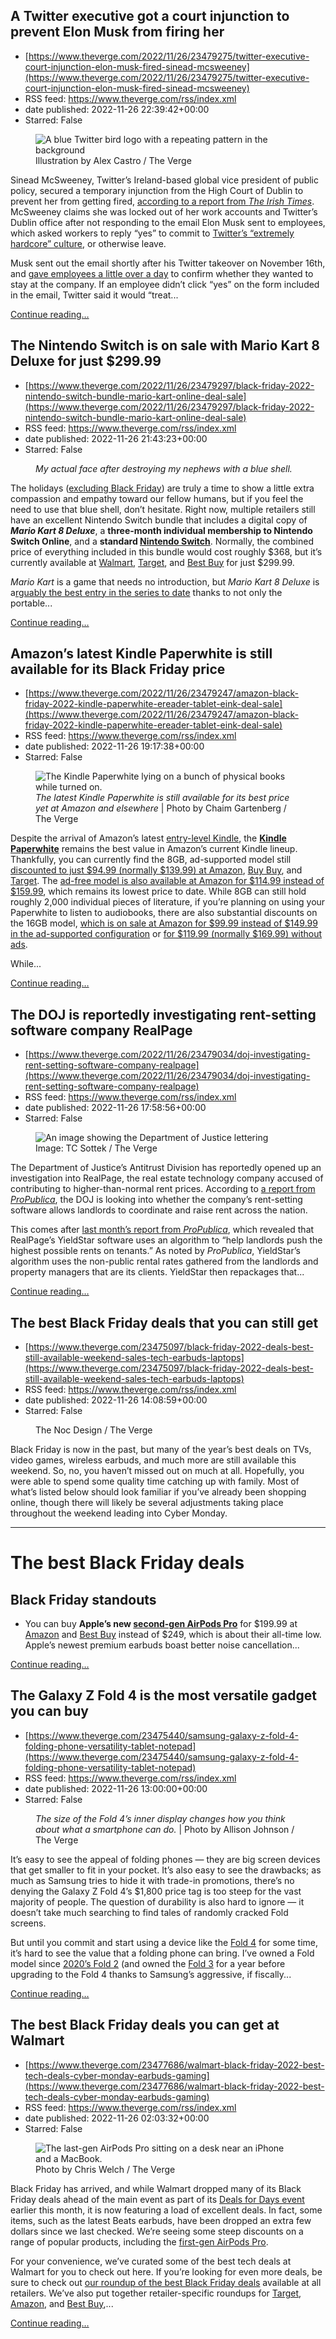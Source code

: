 ## A Twitter executive got a court injunction to prevent Elon Musk from firing her
 - [https://www.theverge.com/2022/11/26/23479275/twitter-executive-court-injunction-elon-musk-fired-sinead-mcsweeney](https://www.theverge.com/2022/11/26/23479275/twitter-executive-court-injunction-elon-musk-fired-sinead-mcsweeney)
 - RSS feed: https://www.theverge.com/rss/index.xml
 - date published: 2022-11-26 22:39:42+00:00
 - Starred: False

<figure>
      <img alt="A blue Twitter bird logo with a repeating pattern in the background" src="https://cdn.vox-cdn.com/thumbor/C7y0umBnxnJLrMDIKFcXhdBgGUM=/0x0:3000x2000/1310x873/cdn.vox-cdn.com/uploads/chorus_image/image/71676853/acastro_STK050_01.0.jpg" />
        <figcaption>Illustration by Alex Castro / The Verge</figcaption>
    </figure>

  <p id="3YlZAq">Sinead McSweeney, Twitter’s Ireland-based global vice president of public policy, secured a temporary injunction from the High Court of Dublin to prevent her from getting fired, <a href="https://www.irishtimes.com/technology/big-tech/2022/11/25/dublin-based-twitter-executive-gets-injunction-to-prevent-dismissal/">according to a report from <em>The Irish Times</em></a>. McSweeney claims she was locked out of her work accounts and Twitter’s Dublin office after not responding to the email Elon Musk sent to employees, which asked workers to reply “yes” to commit to <a href="https://www.theverge.com/2022/11/16/23462026/elon-musk-twitter-email-hardcore-or-severance">Twitter’s “extremely hardcore” culture</a>, or otherwise leave.</p>
<p id="OnncAg">Musk sent out the email shortly after his Twitter takeover on November 16th, and <a href="https://www.theverge.com/2022/11/17/23464178/elon-musk-twitter-employees-ultimatum-severance-agreement-faq-document">gave employees a little over a day</a> to confirm whether they wanted to stay at the company. If an employee didn’t click “yes” on the form included in the email, Twitter said it would “treat...</p>
  <p>
    <a href="https://www.theverge.com/2022/11/26/23479275/twitter-executive-court-injunction-elon-musk-fired-sinead-mcsweeney">Continue reading&hellip;</a>
  </p>

## The Nintendo Switch is on sale with Mario Kart 8 Deluxe for just $299.99
 - [https://www.theverge.com/2022/11/26/23479297/black-friday-2022-nintendo-switch-bundle-mario-kart-online-deal-sale](https://www.theverge.com/2022/11/26/23479297/black-friday-2022-nintendo-switch-bundle-mario-kart-online-deal-sale)
 - RSS feed: https://www.theverge.com/rss/index.xml
 - date published: 2022-11-26 21:43:23+00:00
 - Starred: False

<figure>
      <img alt="" src="https://cdn.vox-cdn.com/thumbor/JkmyBXP6Uk44u3iogwGWE3AXAsU=/92x0:1172x720/1310x873/cdn.vox-cdn.com/uploads/chorus_image/image/71676723/maxresdefault.0.jpg" />
        <figcaption><em>My actual face after destroying my nephews with a blue shell.</em></figcaption>
    </figure>

  <p id="fOP3kC">The holidays (<a href="https://www.theverge.com/23437426/black-friday-guide-cyber-monday-tech-gadgets-2022">excluding Black Friday</a>) are truly a time to show a little extra compassion and empathy toward our fellow humans, but if you feel the need to use that blue shell, don’t hesitate. Right now, multiple retailers still have an excellent Nintendo Switch bundle that includes a digital copy of <em><strong>Mario Kart 8 Deluxe</strong></em>, a <strong>three-month individual membership to Nintendo Switch Online</strong>, and a <strong>standard </strong><a href="https://www.theverge.com/2017/3/1/14772530/nintendo-switch-review-zelda-breath-of-the-wild"><strong>Nintendo Switch</strong></a>. Normally, the combined price of everything included in this bundle would cost roughly $368, but it’s currently available at <a href="http://goto.walmart.com/c/482924/565706/9383?veh=aff&amp;sourceid=imp_000011112222333344&amp;u=https%3A%2F%2Fwww.walmart.com%2Fip%2FNintendo-Switch-w-Neon-Blue-Neon-Red-Joy-Con-Mario-Kart-8-Deluxe-Full-Game-Download-3-Month-Nintendo-Switch-Online-Individual-Membership%2F366014834%3Fathbdg%3DL2000" rel="sponsored nofollow noopener" target="_blank">Walmart</a>, <a href="https://goto.target.com/c/482924/81938/2092?u=https%3A%2F%2Fwww.target.com%2Fp%2Fnintendo-switch-mariokart-8-deluxe-special-edition-bundle%2F-%2FA-87674254&amp;subid1=VergeBlackFridayDeals112522" rel="sponsored nofollow noopener" target="_blank">Target</a>, and <a href="https://shop-links.co/cizrnrNzTrI" rel="sponsored nofollow noopener" target="_blank">Best Buy</a> for just $299.99.</p>
<div class="c-float-left c-float-hang"><aside id="3qKeE4"><div></div></aside></div>
<p id="DAkig4"><em>Mario Kart</em> is a game that needs no introduction, but <em>Mario Kart 8 Deluxe</em> is a<a href="https://www.theverge.com/2017/4/21/15382628/mario-kart-8-deluxe-nintendo-switch-best-features" rel="sponsored nofollow noopener" target="_blank">rguably the best entry in the series to date</a> thanks to not only the portable...</p>
  <p>
    <a href="https://www.theverge.com/2022/11/26/23479297/black-friday-2022-nintendo-switch-bundle-mario-kart-online-deal-sale">Continue reading&hellip;</a>
  </p>

## Amazon’s latest Kindle Paperwhite is still available for its Black Friday price
 - [https://www.theverge.com/2022/11/26/23479247/amazon-black-friday-2022-kindle-paperwhite-ereader-tablet-eink-deal-sale](https://www.theverge.com/2022/11/26/23479247/amazon-black-friday-2022-kindle-paperwhite-ereader-tablet-eink-deal-sale)
 - RSS feed: https://www.theverge.com/rss/index.xml
 - date published: 2022-11-26 19:17:38+00:00
 - Starred: False

<figure>
      <img alt="The Kindle Paperwhite lying on a bunch of physical books while turned on." src="https://cdn.vox-cdn.com/thumbor/dj0dMxu8ltT3i4a1-ysbxjMrevk=/0x0:2040x1360/1310x873/cdn.vox-cdn.com/uploads/chorus_image/image/71676429/cgartenberg_211020_4803_0006.0.jpg" />
        <figcaption><em>The latest Kindle Paperwhite is still available for its best price yet at Amazon and elsewhere</em> | Photo by Chaim Gartenberg / The Verge</figcaption>
    </figure>

  <p id="fOs0N7">Despite the arrival of Amazon’s latest <a href="https://www.theverge.com/23409106/amazon-kindle-2022-e-reader-review-test-price-specs-features">entry-level Kindle</a>, the <a href="https://www.theverge.com/22745670/amazon-kindle-paperwhite-2021-review-usb-c-signature-edition-display-e-reader-books"><strong>Kindle Paperwhite</strong></a> remains the best value in Amazon’s current Kindle lineup. Thankfully, you can currently find the 8GB, ad-supported model still <a href="https://www.amazon.com/dp/B09NWHZM1M?tag=theverge02-20" rel="sponsored nofollow noopener" target="_blank">discounted to just $94.99 (normally $139.99) at Amazon</a>, <a href="https://shop-links.co/ciycxaBF9P9" rel="sponsored nofollow noopener" target="_blank">Buy Buy</a>, and <a href="https://goto.target.com/c/1141873/1521182/2092?subId1=TheVergeEarlyBFDealsNov212022&amp;u=https%3A%2F%2Fwww.target.com%2Fp%2Famazon-kindle-paperwhite-6-8-e-reader-with-adjustable-warm-light%2F-%2FA-87644276%3Fpreselect%3D84609459%26clkid%3D3a84bfe0N9b2b11ecb15557aa24688efd%26lnm%3D1472172%26afid%3DNew%2520York%2520Media%26ref%3Dtgt_adv_xasd0002%23lnk%3Dsametab" rel="sponsored nofollow noopener" target="_blank">Target</a>. The <a href="https://www.amazon.com/dp/B09NWGZL9J?tag=theverge02-20" rel="sponsored nofollow noopener" target="_blank">ad-free model is also available at Amazon for $114.99 instead of $159.99</a>, which remains its lowest price to date. While 8GB can still hold roughly 2,000 individual pieces of literature, if you’re planning on using your Paperwhite to listen to audiobooks, there are also substantial discounts on the 16GB model, <a href="https://www.amazon.com/dp/B09TMN58KL?tag=theverge02-20" rel="sponsored nofollow noopener" target="_blank">which is on sale at Amazon for $99.99 instead of $149.99 in the ad-supported configuration</a> or <a href="https://www.amazon.com/dp/B0B9YSHFJR?tag=theverge02-20" rel="sponsored nofollow noopener" target="_blank">for $119.99 (normally $169.99) without ads</a>.</p>
<div class="c-float-left c-float-hang"><aside id="y57esJ"><div></div></aside></div>
<p id="bmTS1Q">While...</p>
  <p>
    <a href="https://www.theverge.com/2022/11/26/23479247/amazon-black-friday-2022-kindle-paperwhite-ereader-tablet-eink-deal-sale">Continue reading&hellip;</a>
  </p>

## The DOJ is reportedly investigating rent-setting software company RealPage
 - [https://www.theverge.com/2022/11/26/23479034/doj-investigating-rent-setting-software-company-realpage](https://www.theverge.com/2022/11/26/23479034/doj-investigating-rent-setting-software-company-realpage)
 - RSS feed: https://www.theverge.com/rss/index.xml
 - date published: 2022-11-26 17:58:56+00:00
 - Starred: False

<figure>
      <img alt="An image showing the Department of Justice lettering" src="https://cdn.vox-cdn.com/thumbor/rtx-W3nCrfeb3aijqCfxIibueug=/90x53:930x613/1310x873/cdn.vox-cdn.com/uploads/chorus_image/image/71676275/DOJ6.0.jpg" />
        <figcaption>Image: TC Sottek / The Verge</figcaption>
    </figure>

  <p id="FbSzHb">The Department of Justice’s Antitrust Division has reportedly opened up an investigation into RealPage, the real estate technology company accused of contributing to higher-than-normal rent prices. According to <a href="https://www.propublica.org/article/yieldstar-realpage-rent-doj-investigation-antitrust">a report from <em>ProPublica</em></a>, the DOJ is looking into whether the company’s rent-setting software allows landlords to coordinate and raise rent across the nation.</p>
<p id="4hZy8d">This comes after <a href="https://www.propublica.org/article/yieldstar-rent-increase-realpage-rent">last month’s report from <em>ProPublica</em></a>, which revealed that RealPage’s YieldStar software uses an algorithm to “help landlords push the highest possible rents on tenants.” As noted by <em>ProPublica</em>, YieldStar’s algorithm uses the non-public rental rates gathered from the landlords and property managers that are its clients. YieldStar then repackages that...</p>
  <p>
    <a href="https://www.theverge.com/2022/11/26/23479034/doj-investigating-rent-setting-software-company-realpage">Continue reading&hellip;</a>
  </p>

## The best Black Friday deals that you can still get
 - [https://www.theverge.com/23475097/black-friday-2022-deals-best-still-available-weekend-sales-tech-earbuds-laptops](https://www.theverge.com/23475097/black-friday-2022-deals-best-still-available-weekend-sales-tech-earbuds-laptops)
 - RSS feed: https://www.theverge.com/rss/index.xml
 - date published: 2022-11-26 14:08:59+00:00
 - Starred: False

<figure>
      <img alt="" src="https://cdn.vox-cdn.com/thumbor/3YxDQQEqBKhnn5mqajuOw-TY1dY=/0x1:2040x1361/1310x873/cdn.vox-cdn.com/uploads/chorus_image/image/71675707/226415_Noc_Design_Black_Friday_deals_you_can_still_get.0.jpg" />
        <figcaption>The Noc Design / The Verge</figcaption>
    </figure>

  <p id="Zuoc2x">Black Friday is now in the past, but many of the year’s best deals on TVs, video games, wireless earbuds, and much more are still available this weekend. So, no, you haven’t missed out on much at all. Hopefully, you were able to spend some quality time catching up with family. Most of what’s listed below should look familiar if you’ve already been shopping online, though there will likely be several adjustments taking place throughout the weekend leading into Cyber Monday. </p>
<div class="c-float-left c-float-hang"><aside id="O10wTa"><div></div></aside></div>
<div id="a7HXD1">






<div class="duet--article--article-body-component verge-table-of-contents border-franklin border" id="toc-main"></div>
</div>
<hr class="p-entry-hr" id="gl574R" />
<h1 id="axY1om">The best Black Friday deals</h1>
<h2 id="ptHxj3">Black Friday standouts</h2>
<ul><li id="1iC8RD">You can buy <strong>Apple’s new </strong><a href="https://www.theverge.com/23365910/apple-airpods-pro-second-generation-review"><strong>second-gen AirPods Pro</strong></a> for $199.99 at <a href="https://www.amazon.com/Apple-Generation-Cancelling-Personalized-Customizable/dp/B0BDHWDR12/?tag=theverge02-20" rel="sponsored nofollow noopener" target="_blank">Amazon</a> and <a href="https://shop-links.co/cix95PAKCo8" rel="sponsored nofollow noopener" target="_blank">Best Buy</a> instead of $249, which is about their all-time low. Apple’s newest premium earbuds boast better noise cancellation...</li></ul>
  <p>
    <a href="https://www.theverge.com/23475097/black-friday-2022-deals-best-still-available-weekend-sales-tech-earbuds-laptops">Continue reading&hellip;</a>
  </p>

## The Galaxy Z Fold 4 is the most versatile gadget you can buy
 - [https://www.theverge.com/23475440/samsung-galaxy-z-fold-4-folding-phone-versatility-tablet-notepad](https://www.theverge.com/23475440/samsung-galaxy-z-fold-4-folding-phone-versatility-tablet-notepad)
 - RSS feed: https://www.theverge.com/rss/index.xml
 - date published: 2022-11-26 13:00:00+00:00
 - Starred: False

<figure>
      <img alt="" src="https://cdn.vox-cdn.com/thumbor/6LzGmgeMY57M3jK7dorkY5OZYQ4=/0x0:3000x2000/1310x873/cdn.vox-cdn.com/uploads/chorus_image/image/71675449/DSC03411_resized.0.jpg" />
        <figcaption><em>The size of the Fold 4’s inner display changes how you think about what a smartphone can do.</em> | Photo by Allison Johnson / The Verge</figcaption>
    </figure>

  <p class="p--has-dropcap p-large-text" id="LJoh7T">It’s easy to see the appeal of folding phones — they are big screen devices that get smaller to fit in your pocket. It’s also easy to see the drawbacks; as much as Samsung tries to hide it with trade-in promotions, there’s no denying the Galaxy Z Fold 4’s $1,800 price tag is too steep for the vast majority of people. The question of durability is also hard to ignore — it doesn’t take much searching to find tales of randomly cracked Fold screens.</p>
<p id="1iCaZQ">But until you commit and start using a device like the <a href="https://www.theverge.com/23308459/samsung-galaxy-z-fold-4-review-screen-battery-camera-price">Fold 4</a> for some time, it’s hard to see the value that a folding phone can bring. I’ve owned a Fold model since <a href="https://www.theverge.com/21427462/samsung-galaxy-z-fold-2-review">2020’s Fold 2</a> (and owned the <a href="https://www.theverge.com/22638257/samsung-galaxy-z-fold-3-review">Fold 3</a> for a year before upgrading to the Fold 4 thanks to Samsung’s aggressive, if fiscally...</p>
  <p>
    <a href="https://www.theverge.com/23475440/samsung-galaxy-z-fold-4-folding-phone-versatility-tablet-notepad">Continue reading&hellip;</a>
  </p>

## The best Black Friday deals you can get at Walmart
 - [https://www.theverge.com/23477686/walmart-black-friday-2022-best-tech-deals-cyber-monday-earbuds-gaming](https://www.theverge.com/23477686/walmart-black-friday-2022-best-tech-deals-cyber-monday-earbuds-gaming)
 - RSS feed: https://www.theverge.com/rss/index.xml
 - date published: 2022-11-26 02:03:32+00:00
 - Starred: False

<figure>
      <img alt="The last-gen AirPods Pro sitting on a desk near an iPhone and a MacBook." src="https://cdn.vox-cdn.com/thumbor/_23Uwe8FWOkvFb3rZdZL1uHiKcM=/0x0:2040x1360/1310x873/cdn.vox-cdn.com/uploads/chorus_image/image/71672790/cwelch_191031_3763_0001.0.jpg" />
        <figcaption>Photo by Chris Welch / The Verge</figcaption>
    </figure>

  <p id="7sIeYI">Black Friday has arrived, and while Walmart dropped many of its Black Friday deals ahead of the main event as part of its <a href="https://goto.walmart.com/c/482924/565706/9383?u=https%3A%2F%2Fwww.walmart.com%2Fshop%2Fdeals%2Fblack-friday&amp;subid1=vergeblackfriday110822" rel="sponsored nofollow noopener" target="_blank">Deals for Days event</a> earlier this month, it is now featuring a load of excellent deals. In fact, some items, such as the latest Beats earbuds, have been dropped an extra few dollars since we last checked. We’re seeing some steep discounts on a range of popular products, including the <a href="https://goto.walmart.com/c/482924/1486423/9383?subId1=TheVergeBestWalmartBlackFridayDeals1172022&amp;sourceid=imp_000011112222333344&amp;u=https%3A%2F%2Fwww.walmart.com%2Fip%2FApple-AirPods-Pro-with-MagSafe-Charging-Case-1st-Generation%2F975690481&amp;veh=aff" rel="sponsored nofollow noopener" target="_blank">first-gen AirPods Pro</a>. </p>
<p id="oXsMSV">For your convenience, we’ve curated some of the best tech deals at Walmart for you to check out here. If you’re looking for even more deals, be sure to check out <a href="https://www.theverge.com/23477682/black-friday-2022-best-deals-tech-sales-gaming-headphones-tvs">our roundup of the best Black Friday deals</a> available at all retailers. We’ve also put together retailer-specific roundups for <a href="https://www.theverge.com/23433073/target-black-friday-2022-deals-cyber-monday-tech-games">Target</a>, <a href="https://www.theverge.com/23466456/amazon-black-friday-2022-deals-cyber-monday-tech-games-tv">Amazon</a>, and <a href="https://www.theverge.com/23422750/black-friday-2022-cyber-monday-best-buy-tech-deals">Best Buy</a>,...</p>
  <p>
    <a href="https://www.theverge.com/23477686/walmart-black-friday-2022-best-tech-deals-cyber-monday-earbuds-gaming">Continue reading&hellip;</a>
  </p>
